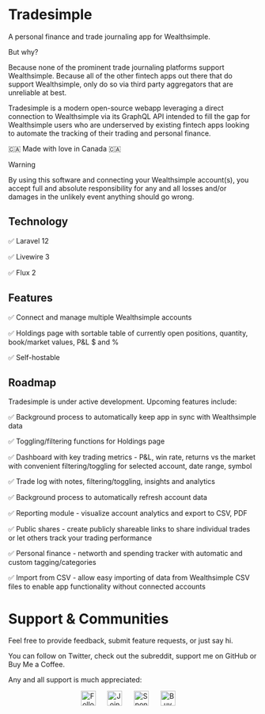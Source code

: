 # Tradesimple

A personal finance and trade journaling app for Wealthsimple.

But why?

Because none of the prominent trade journaling platforms support Wealthsimple. Because all of the other fintech apps out there that do support Wealthsimple, only do so via third party aggregators that are unreliable at best.

Tradesimple is a modern open-source webapp leveraging a direct connection to Wealthsimple via its GraphQL API intended to fill the gap for Wealthsimple users who are underserved by existing fintech apps looking to automate the tracking of their trading and personal finance. 

🇨🇦 Made with love in Canada 🇨🇦

> [!WARNING]  
> By using this software and connecting your Wealthsimple account(s), you accept full and absolute responsibility for any and all losses and/or damages in the unlikely event anything should go wrong.

## Technology

:white_check_mark: Laravel 12

:white_check_mark: Livewire 3

:white_check_mark: Flux 2

## Features

:white_check_mark: Connect and manage multiple Wealthsimple accounts

:white_check_mark: Holdings page with sortable table of currently open positions, quantity, book/market values, P&L $ and % 

:white_check_mark: Self-hostable

## Roadmap

Tradesimple is under active development. Upcoming features include:

:white_check_mark: Background process to automatically keep app in sync with Wealthsimple data

:white_check_mark: Toggling/filtering functions for Holdings page

:white_check_mark: Dashboard with key trading metrics - P&L, win rate, returns vs the market with convenient filtering/toggling for selected account, date range, symbol

:white_check_mark: Trade log with notes, filtering/toggling, insights and analytics

:white_check_mark: Background process to automatically refresh account data

:white_check_mark: Reporting module - visualize account analytics and export to CSV, PDF

:white_check_mark: Public shares - create publicly shareable links to share individual trades or let others track your trading performance

:white_check_mark: Personal finance - networth and spending tracker with automatic and custom tagging/categories

:white_check_mark: Import from CSV - allow easy importing of data from Wealthsimple CSV files to enable app functionality without connected accounts

# Support & Communities

Feel free to provide feedback, submit feature requests, or just say hi.

You can follow on Twitter, check out the subreddit, support me on GitHub or Buy Me a Coffee.

Any and all support is much appreciated:

<div align="center">

[<img src="https://img.shields.io/twitter/follow/gomarcd?style=social" alt="Follow on Twitter" height="30" style="vertical-align: middle;">](https://twitter.com/gomarcd)
&nbsp;&nbsp;&nbsp;&nbsp;
[<img src="https://img.shields.io/reddit/subreddit-subscribers/tradesimple?label=r%2Ftradesimple&labelColor=FF4500&color=FF4500&logoColor=ffffff&style=for-the-badge&logo=reddit" alt="Join r/tradesimple on Reddit" height="30" style="vertical-align: middle;">](https://www.reddit.com/r/tradesimple/)
&nbsp;&nbsp;&nbsp;&nbsp;
[<img src="https://img.shields.io/static/v1?label=Sponsor&message=%E2%9D%A4&logo=GitHub&color=%23fe8e86" alt="Sponsor on GitHub" height="30" style="vertical-align: middle;">](https://github.com/sponsors/gomarcd)
&nbsp;&nbsp;&nbsp;&nbsp;
[<img src="https://www.buymeacoffee.com/assets/img/custom_images/yellow_img.png" alt="Buy Me a Coffee" height="30" style="vertical-align: middle;">](https://www.buymeacoffee.com/gomarcd)
&nbsp;&nbsp;&nbsp;&nbsp;
</div>
